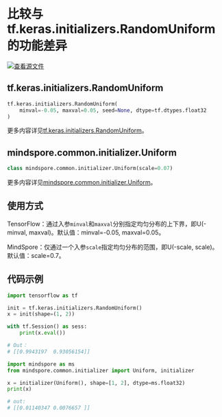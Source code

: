 # 比较与tf.keras.initializers.RandomUniform的功能差异

[![查看源文件](https://mindspore-website.obs.cn-north-4.myhuaweicloud.com/website-images/r1.9/resource/_static/logo_source.png)](https://gitee.com/mindspore/docs/blob/r1.9/docs/mindspore/source_zh_cn/note/api_mapping/tensorflow_diff/initUniform.md)

## tf.keras.initializers.RandomUniform

```python
tf.keras.initializers.RandomUniform(
    minval=-0.05, maxval=0.05, seed=None, dtype=tf.dtypes.float32
)
```

更多内容详见[tf.keras.initializers.RandomUniform](https://www.tensorflow.org/versions/r1.15/api_docs/python/tf/keras/initializers/RandomUniform)。

## mindspore.common.initializer.Uniform

```python
class mindspore.common.initializer.Uniform(scale=0.07)
```

更多内容详见[mindspore.common.initializer.Uniform](https://mindspore.cn/docs/zh-CN/r1.9/api_python/mindspore.common.initializer.html?#mindspore.common.initializer.Uniform)。

## 使用方式

TensorFlow：通过入参`minval`和`maxval`分别指定均匀分布的上下界，即U(-minval, maxval)。默认值：minval=-0.05, maxval=0.05。

MindSpore：仅通过一个入参`scale`指定均匀分布的范围，即U(-scale, scale)。默认值：scale=0.7。

## 代码示例

```python
import tensorflow as tf

init = tf.keras.initializers.RandomUniform()
x = init(shape=(1, 2))

with tf.Session() as sess:
    print(x.eval())

# Out：
# [[0.9943197  0.93056154]]
```

```python
import mindspore as ms
from mindspore.common.initializer import Uniform, initializer

x = initializer(Uniform(), shape=[1, 2], dtype=ms.float32)
print(x)

# out:
# [[0.01140347 0.0076657 ]]
```
